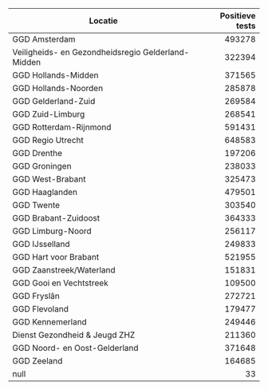 | Locatie | Positieve tests |
|---------|----------------:|
| GGD Amsterdam                            | 493278 |
| Veiligheids- en Gezondheidsregio Gelderland-Midden | 322394 |
| GGD Hollands-Midden                      | 371565 |
| GGD Hollands-Noorden                     | 285878 |
| GGD Gelderland-Zuid                      | 269584 |
| GGD Zuid-Limburg                         | 268541 |
| GGD Rotterdam-Rijnmond                   | 591431 |
| GGD Regio Utrecht                        | 648583 |
| GGD Drenthe                              | 197206 |
| GGD Groningen                            | 238033 |
| GGD West-Brabant                         | 325473 |
| GGD Haaglanden                           | 479501 |
| GGD Twente                               | 303540 |
| GGD Brabant-Zuidoost                     | 364333 |
| GGD Limburg-Noord                        | 256117 |
| GGD IJsselland                           | 249833 |
| GGD Hart voor Brabant                    | 521955 |
| GGD Zaanstreek/Waterland                 | 151831 |
| GGD Gooi en Vechtstreek                  | 109500 |
| GGD Fryslân                              | 272721 |
| GGD Flevoland                            | 179477 |
| GGD Kennemerland                         | 249446 |
| Dienst Gezondheid & Jeugd ZHZ            | 211360 |
| GGD Noord- en Oost-Gelderland            | 371648 |
| GGD Zeeland                              | 164685 |
| null                                     |    33 |
